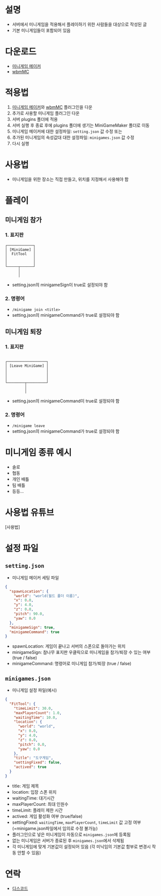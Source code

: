 # 설명
- 서버에서 미니게임을 적용해서 플레이하기 위한 사람들을 대상으로 작성된 글
- 기본 미니게임들이 포함되어 있음

# 다운로드
- [미니게임 메이커]
- [wbmMC]

# 적용법
1. [미니게임 메이커]와 [wbmMC] 플러그인을 다운
2. 추가로 사용할 미니게임 플러그인 다운
3. 서버 plugins 폴더에 적용
4. 서버 실행 후 종료 후에 plugins 폴더에 생기는 MiniGameMaker 폴더로 이동
5. 미니게임 메이커에 대한 설정파일: `setting.json` 값 수정 또는
6. 추가된 미니게임의 속성값대 대한 설정파일: `minigames.json` 값 수정
7. 다시 실행

# 사용법
- 미니게임을 위한 장소는 직접 만들고, 위치를 지정해서 사용해야 함

# 플레이 
## 미니게임 참가
### 1. 표지판
```
┌────────────┐
│ [MiniGame] │
│  FitTool   │
│            │
│            │
└─────┬──────┘
      │
      │
```
- setting.json의 minigameSign이 true로 설정되야 함

### 2. 명령어
- `/minigame join <title>`
- setting.json의 minigameCommand가 true로 설정되야 함

## 미니게임 퇴장
### 1. 표지판
```

┌──────────────────┐
│ [Leave MiniGame] │
│                  │
│                  │
│                  │
└────────┬─────────┘
         │
         │

```
- setting.json의 minigameCommand이 true로 설정되야 함

### 2. 명령어
- `/minigame leave`
- setting.json의 minigameCommand가 true로 설정되야 함

# 미니게임 종류 예시
- 솔로
- 협동
- 개인 배틀
- 팀 배틀
- 등등...

# 사용법 유튜브
[사용법]

# 설정 파일
## `setting.json`
- 미니게임 메이커 세팅 파일
```json
{
  "spawnLocation": {
    "world": "world(월드 폴더 이름)",
    "x": 0.0,
    "y": 4.0,
    "z": 0.0,
    "pitch": 90.0,
    "yaw": 0.0
  },
  "minigameSign": true,
  "minigameCommand": true
}
```
- spawnLocation: 게임이 끝나고 서버의 스폰으로 돌아가는 위치
- minigameSign: 참나무 표지판 우클릭으로 미니게임을 참가/퇴장 수 있는 여부 (true / false)
- minigameCommand: 명령어로 미니게임 참가/퇴장 (true / false)


## `minigames.json`
- 미니게임 설정 파일(예시)
```json
{
  "FitTool": {
    "timeLimit": 30.0,
    "maxPlayerCount": 1.0,
    "waitingTime": 10.0,
    "location": {
      "world": "world",
      "x": 0.0,
      "y": 4.0,
      "z": 0.0,
      "pitch": 0.0,
      "yaw": 0.0
    },
    "title": "도구게임",
    "settingFixed": false,
    "actived": true
  }
}
```
- title: 게임 제목
- location: 입장 스폰 위치
- waitingTime: 대기시간
- maxPlayerCount: 최대 인원수
- timeLimit: 플레이 제한 시간
- actived: 게임 활성화 여부 (true/false)
- settingFixed: `waitingTime`, `maxPlayerCount`, `timeLimit` 값 고정 여부 (=minigame.json파일에서 임의로 수정 불가능)
- 플러그인으로 넣은 미니게임이 자동으로 `minigames.json`에 등록됨 
- 없는 미니게임은 서버가 종료된 후 `minigames.json`에서 삭제됨
- 각 미니게임에 맞게 기본값이 설정되어 있음 (각 미닉임의 기본값 함부로 변경시 작동 안할 수 있음)




# 연락
- [디스코드]

[미니게임 메이커]: https://github.com/worldbiomusic/MiniGameMaker/releases
[wbmMC]: https://github.com/worldbiomusic/wbmMC
[디스코드]: https://discord.com/invite/fJbxSy2EjA
